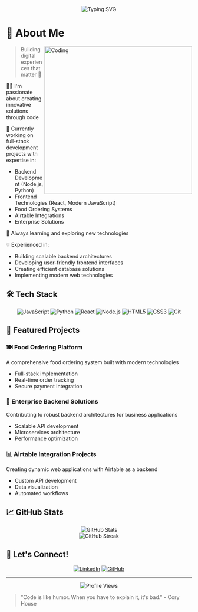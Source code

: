 <div align="center">
  <img src="https://readme-typing-svg.herokuapp.com?font=Fira+Code&weight=500&size=40&pause=1000&color=6AA6F7&center=true&vCenter=true&width=600&lines=Hi+%F0%9F%91%8B+I'm+Jeethu+K+L;Full+Stack+Developer;Software+Engineer" alt="Typing SVG" />
</div>

# 💫 About Me
<img align="right" alt="Coding" width="400" src="https://camo.githubusercontent.com/cae12fddd9d6982901d82580bdf321d81fb299141098ca1c2d4891870827bf17/68747470733a2f2f6d69726f2e6d656469756d2e636f6d2f6d61782f313336302f302a37513379765349765f7430696f4a2d5a2e676966">

> Building digital experiences that matter 🚀

👨‍💻 I'm passionate about creating innovative solutions through code

🔭 Currently working on full-stack development projects with expertise in:
  - Backend Development (Node.js, Python)
  - Frontend Technologies (React, Modern JavaScript)
  - Food Ordering Systems
  - Airtable Integrations
  - Enterprise Solutions

🌱 Always learning and exploring new technologies

💡 Experienced in:
  - Building scalable backend architectures
  - Developing user-friendly frontend interfaces
  - Creating efficient database solutions
  - Implementing modern web technologies

## 🛠️ Tech Stack

<div align="center">

![JavaScript](https://img.shields.io/badge/-JavaScript-F7DF1E?style=for-the-badge&logo=javascript&logoColor=black)
![Python](https://img.shields.io/badge/-Python-3776AB?style=for-the-badge&logo=python&logoColor=white)
![React](https://img.shields.io/badge/-React-61DAFB?style=for-the-badge&logo=react&logoColor=black)
![Node.js](https://img.shields.io/badge/-Node.js-339933?style=for-the-badge&logo=node.js&logoColor=white)
![HTML5](https://img.shields.io/badge/-HTML5-E34F26?style=for-the-badge&logo=html5&logoColor=white)
![CSS3](https://img.shields.io/badge/-CSS3-1572B6?style=for-the-badge&logo=css3&logoColor=white)
![Git](https://img.shields.io/badge/-Git-F05032?style=for-the-badge&logo=git&logoColor=white)

</div>

## 🎯 Featured Projects

### 🍽️ Food Ordering Platform
A comprehensive food ordering system built with modern technologies
- Full-stack implementation
- Real-time order tracking
- Secure payment integration

### 🏢 Enterprise Backend Solutions
Contributing to robust backend architectures for business applications
- Scalable API development
- Microservices architecture
- Performance optimization

### 📊 Airtable Integration Projects
Creating dynamic web applications with Airtable as a backend
- Custom API development
- Data visualization
- Automated workflows

## 📈 GitHub Stats

<div align="center">
  <img src="https://github-readme-stats.vercel.app/api?username=JeethuKL&show_icons=true&theme=tokyonight" alt="GitHub Stats" />
</div>

<div align="center">
  <img src="https://github-readme-streak-stats.herokuapp.com/?user=JeethuKL&theme=tokyonight" alt="GitHub Streak" />
</div>

## 🤝 Let's Connect!

<div align="center">

[![LinkedIn](https://img.shields.io/badge/LinkedIn-0077B5?style=for-the-badge&logo=linkedin&logoColor=white)](https://linkedin.com/in/jeethukl)
[![GitHub](https://img.shields.io/badge/GitHub-100000?style=for-the-badge&logo=github&logoColor=white)](https://github.com/JeethuKL)

</div>

---

<div align="center">
  <img src="https://komarev.com/ghpvc/?username=JeethuKL&color=blueviolet&style=flat-square&label=Profile+Views" alt="Profile Views" />
</div>

> "Code is like humor. When you have to explain it, it's bad." - Cory House
